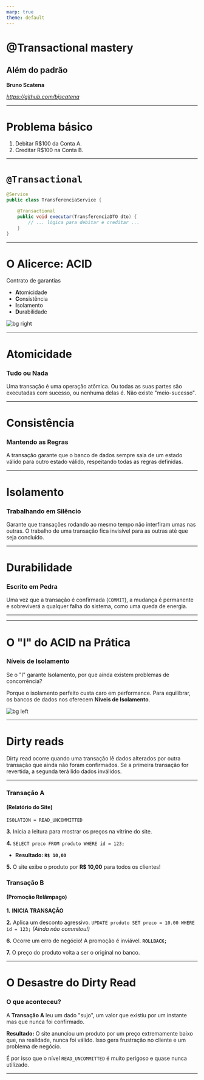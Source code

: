 ```yaml
---
marp: true
theme: default
---
```


# @Transactional mastery
## Além do padrão

**Bruno Scatena**

*https://github.com/bjscatena*

---

# Problema básico

1. Debitar R$100 da Conta A.
2. Creditar R$100 na Conta B.

---

# `@Transactional`

```java
@Service
public class TransferenciaService {

    @Transactional
    public void executar(TransferenciaDTO dto) {
        // ... lógica para debitar e creditar ...
    }
}
```

---

# **O Alicerce: ACID**

Contrato de garantias

- **A**tomicidade
- **C**onsistência
- **I**solamento
- **D**urabilidade

![bg right](https://github.com/user-attachments/assets/8ee6f3d2-6fb3-45ac-9ea0-84322b67341c)

---

# **A**tomicidade
### Tudo ou Nada

Uma transação é uma operação atômica. Ou todas as suas partes são executadas com sucesso, ou nenhuma delas é. Não existe "meio-sucesso".

---

# **C**onsistência
### Mantendo as Regras

A transação garante que o banco de dados sempre saia de um estado válido para outro estado válido, respeitando todas as regras definidas.

---

# **I**solamento
### Trabalhando em Silêncio

Garante que transações rodando ao mesmo tempo não interfiram umas nas outras. O trabalho de uma transação fica invisível para as outras até que seja concluído.

---

# **D**urabilidade
### Escrito em Pedra

Uma vez que a transação é confirmada (`COMMIT`), a mudança é permanente e sobreviverá a qualquer falha do sistema, como uma queda de energia.

---

---

# **O "I" do ACID na Prática**
### Níveis de Isolamento

Se o "I" garante Isolamento, por que ainda existem problemas de concorrência?

Porque o isolamento perfeito custa caro em performance. Para equilibrar, os bancos de dados nos oferecem **Níveis de Isolamento**.

![bg left](https://github.com/user-attachments/assets/b29e78ae-dc57-426d-93c9-f48e17978ba1)


---

# Dirty reads

Dirty read ocorre quando uma transação lê dados alterados por outra transação que ainda não foram confirmados. Se a primeira transação for revertida, a segunda terá lido dados inválidos.

---
<div>

### Transação A
#### (Relatório do Site)

`ISOLATION = READ_UNCOMMITTED`

**3.** Inicia a leitura para mostrar os preços na vitrine do site.

**4.** `SELECT preco FROM produto WHERE id = 123;`
   - **Resultado: `R$ 10,00`**

**5.** O site exibe o produto por **R$ 10,00** para todos os clientes!

</div>

<div>

### Transação B
#### (Promoção Relâmpago)

**1.** **INICIA TRANSAÇÃO**

**2.** Aplica um desconto agressivo.
   `UPDATE produto SET preco = 10.00 WHERE id = 123;`
   *(Ainda não commitou!)*

**6.** Ocorre um erro de negócio! A promoção é inviável.
   **`ROLLBACK;`**

**7.** O preço do produto volta a ser o original no banco.

</div>

---

# O Desastre do Dirty Read

### O que aconteceu?

A **Transação A** leu um dado "sujo", um valor que existiu por um instante mas que nunca foi confirmado.

**Resultado:** O site anunciou um produto por um preço extremamente baixo que, na realidade, nunca foi válido. Isso gera frustração no cliente e um problema de negócio.

É por isso que o nível `READ_UNCOMMITTED` é muito perigoso e quase nunca utilizado.

---

